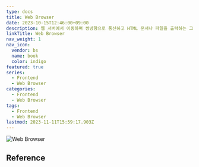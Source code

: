 ```yaml
---
type: docs
title: Web Browser
date: 2023-10-15T12:46:00+09:00
description: 웹 서버에서 이동하며 쌍방향으로 통신하고 HTML 문서나 파일을 출력하는 그래픽 사용자 인터페이스 기반의 응용 소프트웨어
linkTitle: Web Browser
nav_weight: 1
nav_icon:
  vendor: bs
  name: book
  color: indigo
featured: true
series:
  - Frontend
  - Web Browser
categories:
  - Frontend
  - Web Browser
tags:
  - Frontend
  - Web Browser
lastmod: 2023-11-11T15:59:17.903Z
---
```


![Web Browser](/frontend/web-browser.webp#center)

## Reference
